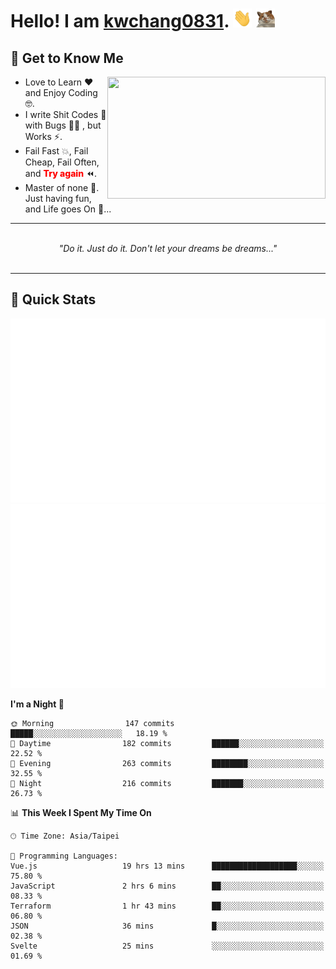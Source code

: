 <h1> <span>Hello! I am <a href="https://github.com/kwchang0831">kwchang0831</a>.</span> <img src="./assets/hi.gif" width="30px" height="30px">  <img src="./assets/cool-cat.gif" height="30px"></h1>
</h1>

## 🎉 Get to Know Me

<a href="#"><img align="right" src="https://media.tenor.com/S5qCffxIFdUAAAAC/the-muppet-kermit-the-frog.gif" width="349" height="195" /></a>

- Love to Learn ❤️ and Enjoy Coding 🤓.
- I write Shit Codes 💩 with Bugs 🐛🐛 , but Works ⚡️.
- Fail Fast 💥, Fail Cheap, Fail Often, and <span style="color:red;font-weight:800;">Try again</span> ⏪️.
- Master of none 🤪. Just having fun, and Life goes On 🌱...

<hr/>
<br/>
<div align="center">
<i>"Do it. Just do it. Don't let your dreams be dreams..." </i>
</div>
<br/>
<hr/>

## 🙈 Quick Stats

![overview](https://raw.githubusercontent.com/kwchang0831/kwchang0831/output/generated/overview.svg)
![languages](https://raw.githubusercontent.com/kwchang0831/kwchang0831/output/generated/languages.svg)

<!--START_SECTION:waka-->
**I'm a Night 🦉** 

```text
🌞 Morning                147 commits         █████░░░░░░░░░░░░░░░░░░░░   18.19 % 
🌆 Daytime                182 commits         ██████░░░░░░░░░░░░░░░░░░░   22.52 % 
🌃 Evening                263 commits         ████████░░░░░░░░░░░░░░░░░   32.55 % 
🌙 Night                  216 commits         ███████░░░░░░░░░░░░░░░░░░   26.73 % 
```


📊 **This Week I Spent My Time On** 

```text
🕑︎ Time Zone: Asia/Taipei

💬 Programming Languages: 
Vue.js                   19 hrs 13 mins      ███████████████████░░░░░░   75.80 % 
JavaScript               2 hrs 6 mins        ██░░░░░░░░░░░░░░░░░░░░░░░   08.33 % 
Terraform                1 hr 43 mins        ██░░░░░░░░░░░░░░░░░░░░░░░   06.80 % 
JSON                     36 mins             █░░░░░░░░░░░░░░░░░░░░░░░░   02.38 % 
Svelte                   25 mins             ░░░░░░░░░░░░░░░░░░░░░░░░░   01.69 % 
```


<!--END_SECTION:waka-->
